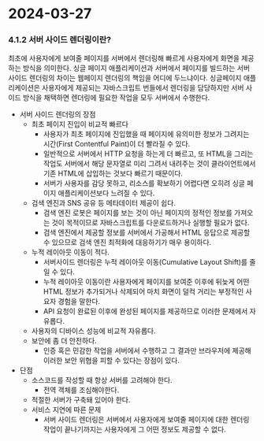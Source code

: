 # 2024-03-27

### 4.1.2 서버 사이드 렌더링이란?

최초에 사용자에게 보여줄 페이지를 서버에서 렌더링해 빠르게 사용자에게 화면을 제공하는 방식을 의미한다. 싱글 페이지 애플리케이션과 서버에서 페이지를 빌드하는 서버 사이드 렌더링의 차이는 웹페이지 렌더링의 책임을 어디에 두느냐이다. 싱글페이지 애플리케이션은 사용자에게 제공되는 자바스크립트 번들에서 렌더링을 담당하지만 서버 사이드 방식을 채택하면 렌더링에 필요한 작업을 모두 서버에서 수행한다.

- 서버 사이드 렌더링의 장점
    - 최초 페이지 진입이 비교적 빠르다
        - 사용자가 최초 페이지에 진입했을 때 페이지에 유의미한 정보가 그려지는 시간(First Contentful Paint)이 더 빨라질 수 있다.
        - 일반적으로 서버에서 HTTP 요청을 하는게 더 빠르고, 또 HTML을 그리는 작업도 서버에서 해당 문자열로 미리 그려서 내려주는 것이 클라이언트에서 기존 HTML에 삽입하는 것보다 빠르기 때문이다.
        - 서버가 사용자를 감당 못하고, 리소스를 확보하기 어렵다면 오히려 싱글 페이지 애플리케이션보다 느려질 수 있다.
    - 검색 엔진과 SNS 공유 등 메타데이터 제공이 쉽다.
        - 검색 엔진 로봇은 페이지를 보는 것이 아닌 페이지의 정적인 정보를 가져오는 것이 목적이므로 자바스크립트를 다운로드하거나 실행할 필요가 없다.
        - 검색 엔진에서 제공할 정보를 서버에서 가공해서 HTML 응답으로 제공할 수 있으므로 검색 엔진 최적화에 대응하기가 매우 용이하다.
    - 누적 레이아웃 이동이 적다.
        - 서버사이드 렌더링은 누적 레이아웃 이동(Cumulative Layout Shift)를 줄일 수 있다.
        - 누적 레이아웃 이동이란 사용자에게 페이지를 보여준 이후에 뒤늦게 어떤 HTML 정보가 추가되거나 삭제되어 마치 화면이 덜컥 거리는 부정적인 사요자 경험을 말한다.
        - API 요청이 완료된 이후에 완성된 페이지를 제공하므로 이러한 문제에서 자유롭다.
    - 사용자의 디바이스 성능에 비교적 자유롭다.
    - 보안에 좀 더 안전하다.
        - 인증 혹은 민감한 작업을 서버에서 수행하고 그 결과만 브라우저에 제공해 이러한 보안 위협을 피할 수 있다는 장점이 있다.
- 단점
    - 소스코드를 작성할 때 항상 서버를 고려해야 한다.
        - 전역 객체를 조심해야한다.
    - 적절한 서버가 구축돼 있어야 한다.
    - 서비스 지연에 따른 문제
        - 서버 사이드 렌더링은 서버에서 사용자에게 보여줄 페이지에 대한 렌더링 작업이 끝나기까지는  사용자에게 그 어떤 정보도 제공할 수 없다.